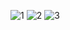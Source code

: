 ![1](https://github.com/JDiegx/JDiegx/assets/147659518/904aaadf-5fff-4b1d-95c2-c83eeaa14dd0)
![2](https://github.com/JDiegx/JDiegx/assets/147659518/27b5957f-3cda-4f99-ad93-d2e3180b916b)
![3](https://github.com/JDiegx/JDiegx/assets/147659518/eef4aee1-46e2-414c-819e-6c0117496613)


